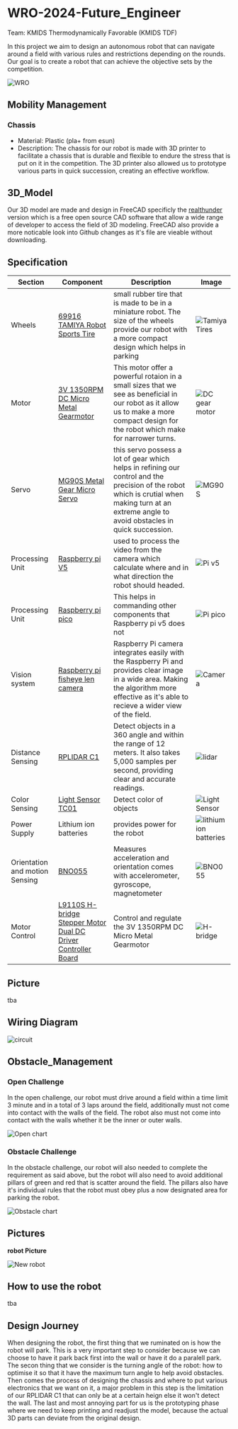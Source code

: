 # WRO-2024-Future_Engineer
Team: KMIDS Thermodynamically Favorable (KMIDS TDF)

In this project we aim to design an autonomous robot that can navigate around a field with 
various rules and restrictions depending on the rounds. Our goal is to create a robot that can
achieve the objective sets by the competition.

![WRO](https://github.com/user-attachments/assets/980f8e15-9c16-48c7-9ff0-3f231338184c)

## Mobility Management

### Chassis
  - Material: Plastic (pla+ from esun)
  - Description: The chassis for our robot is made with 3D printer to facilitate a chassis that
    is durable and flexible to endure the stress that is put on it in the competition. The 3D
    printer also allowed us to prototype various parts in quick succession, creating an effective
    workflow.
    

## 3D_Model

Our 3D model are made and design in FreeCAD specificly the [realthunder](https://github.com/realthunder/FreeCAD/releases)
version which is a free open source CAD software that allow a wide range of developer to access the field 
of 3D modeling. FreeCAD also provide a more noticable look into Github changes as it's file are vieable 
without downloading.

## Specification
  |Section|Component|Description|Image|
  |-------|---------|-----------|-----|
  |Wheels|[69916 TAMIYA Robot Sports Tire](https://shopee.co.th/69916-TAMIYA-Robot-Sports-Tire-Set-(56mm-Dia.-Clear-Wheels)-i.17469725.6833009480) |small rubber tire that is made to be in a miniature robot. The size of the wheels provide our robot with a more compact design which helps in parking|![Tamiya Tires](https://github.com/user-attachments/assets/e0556fc9-7187-458d-8897-592a2f78318d)|
  |Motor|[3V 1350RPM DC Micro Metal Gearmotor](https://th.cytron.io/p-3v-1350rpm-dc-micro-metal-gearmotor?gclid=CjwKCAjw9eO3BhBNEiwAoc0-jZ36NARTI2F-goyzNqGCDIobAW_VJRe-QqXPy0r8zaLhQzDTmzUP6hoCYvEQAvD_BwE)|This motor offer a powerful rotaion in a small sizes that we see as beneficial in our robot as it allow us to make a more compact design for the robot which make for narrower turns.|![DC gear motor](https://github.com/user-attachments/assets/3ba3144c-acc7-4967-8b88-a99e5bdde6b7)|
  |Servo|[MG90S Metal Gear Micro Servo](https://th.cytron.io/c-dc-motor/p-mg90s-metal-gear-micro-servo?gclid=Cj0KCQjwyL24BhCtARIsALo0fSAMEsRi6i9XiLhB3JzwqaTsE8m8xMBNWKnkg4yPYmgYKS4qhMOHMRgaAjZUEALw_wcB)|this servo possess a lot of gear which helps in refining our control and the precision of the robot which is crutial when making turn at an extreme angle to avoid obstacles in quick succession.|![MG90S](https://github.com/user-attachments/assets/3b76b29f-294a-4917-ac4c-38e76179eb99)|
  |Processing Unit|[Raspberry pi V5](https://th.cytron.io/c-carrier-board-for-rpi-cm/p-raspberry-pi-5?gclid=Cj0KCQjwyL24BhCtARIsALo0fSCA1cSwSxPTeWjvmnfoP2jWKKkocSS7wGCum3iJqgFwGyWFi0PRdwQaAibgEALw_wcB)|used to process the video from the camera which calculate where and in what direction the robot should headed.|![Pi v5](https://github.com/user-attachments/assets/7c810df0-46fb-49ca-8058-c27ba22f9bd0)|
  |Processing Unit|[Raspberry pi pico](https://th.cytron.io/p-raspberry-pi-pico?srsltid=AfmBOop-tQfKoMxJU1gJo2nNFrc_FSLUJof0p1Rg2VGSW7uQmTslqJTn)|This helps in commanding other components that Raspberry pi v5 does not|![Pi pico](https://github.com/user-attachments/assets/3985ca39-caf8-4d18-b7ce-838a3c9516a3)|
  |Vision system|[Raspberry pi fisheye len camera](https://th.cytron.io/p-fish-eye-lense-raspberry-pi-5mp-ir-camera?r=1&language=en-gb&gad_source=1&gclid=Cj0KCQjwyL24BhCtARIsALo0fSAs3XDrwvudJq3gCRJTOBm2JJ4lhCwdpE56E3P_x5ZEH4nZM4p4sKkaArvVEALw_wcB)|Raspberry Pi camera integrates easily with the Raspberry Pi and provides clear image in a wide area. Making the algorithm more effective as it's able to recieve a wider view of the field.|![Camera](https://github.com/user-attachments/assets/c6f92078-652c-40f3-96e4-62c2740defa6)|
  |Distance Sensing|[RPLIDAR C1](https://shopee.co.th/Kiki-RPLIDAR-C1-%E0%B9%82%E0%B8%A1%E0%B8%94%E0%B8%B9%E0%B8%A5%E0%B9%80%E0%B8%8B%E0%B8%99%E0%B9%80%E0%B8%8B%E0%B8%AD%E0%B8%A3%E0%B9%8C%E0%B8%95%E0%B8%A3%E0%B8%A7%E0%B8%88%E0%B8%88%E0%B8%B1%E0%B8%9A%E0%B8%A3%E0%B8%B1%E0%B8%87%E0%B8%AA%E0%B8%B5%E0%B8%A2%E0%B8%B9%E0%B8%A7%E0%B8%B5-2D-%E0%B8%AB%E0%B8%A1%E0%B8%B8%E0%B8%99%E0%B9%84%E0%B8%94%E0%B9%89-360-%E0%B8%AD%E0%B8%87%E0%B8%A8%E0%B8%B2-%E0%B8%AA%E0%B9%8D%E0%B8%B2%E0%B8%AB%E0%B8%A3%E0%B8%B1%E0%B8%9A%E0%B8%AB%E0%B8%B8%E0%B9%88%E0%B8%99%E0%B8%A2%E0%B8%99%E0%B8%95%E0%B9%8C-i.409507050.25664846291)|Detect objects in a 360 angle and within the range of 12 meters. It also takes 5,000 samples per second, providing clear and accurate readings.|![lidar](https://github.com/user-attachments/assets/97e8bd01-c672-4faf-983c-e6ed3697aad8)|
  |Color Sensing|[Light Sensor TC01](https://shopee.co.th/%E0%B9%80%E0%B8%8B%E0%B9%87%E0%B8%99%E0%B9%80%E0%B8%8B%E0%B8%AD%E0%B8%A3%E0%B9%8C%E0%B8%88%E0%B8%B1%E0%B8%9A%E0%B9%80%E0%B8%AA%E0%B9%89%E0%B8%99-Light-Sensor-TC01-(%E0%B8%88%E0%B8%B1%E0%B8%9A%E0%B9%80%E0%B8%AA%E0%B9%89%E0%B8%99)-JST2.0-%E0%B8%9E%E0%B8%A3%E0%B9%89%E0%B8%AD%E0%B8%A1%E0%B8%AA%E0%B8%B2%E0%B8%A2-JST-3-pin-Phototransistor-%E0%B9%80%E0%B8%8B%E0%B9%87%E0%B8%99%E0%B9%80%E0%B8%8B%E0%B8%AD%E0%B8%A3%E0%B9%8C%E0%B8%95%E0%B8%A3%E0%B8%A7%E0%B8%88%E0%B8%88%E0%B8%B1%E0%B8%9A%E0%B9%80%E0%B8%AA%E0%B9%89%E0%B8%99-i.72015392.16106103845)|Detect color of objects|![Light Sensor](https://github.com/user-attachments/assets/3f4d103f-4d66-4223-8793-1fcffac3a8db)|
  |Power Supply|Lithium ion batteries|provides power for the robot|![lithium ion batteries](https://github.com/user-attachments/assets/ee19daea-2eb3-4729-9f99-aff8291d4801)|
  |Orientation and motion Sensing|[BNO055](https://shopee.co.th/BNO055-%E0%B9%82%E0%B8%A1%E0%B8%94%E0%B8%B9%E0%B8%A5%E0%B9%80%E0%B8%8B%E0%B9%87%E0%B8%99%E0%B9%80%E0%B8%8B%E0%B8%AD%E0%B8%A3%E0%B9%8C-9-DOF-%E0%B8%A3%E0%B8%B8%E0%B9%88%E0%B8%99-Halley-V1-%E0%B8%AD%E0%B9%88%E0%B8%B2%E0%B8%99%E0%B8%84%E0%B9%88%E0%B8%B2%E0%B8%A1%E0%B8%B8%E0%B8%A1-IMU-MPU-Angle-Massmore-Product-i.5641091.24661859112)|Measures acceleration and orientation comes with accelerometer, gyroscope, magnetometer|![BNO055](https://github.com/user-attachments/assets/42a6e7ae-de5f-4537-9d87-f5e2a32081af)|
  |Motor Control|[L9110S H-bridge Stepper Motor Dual DC Driver Controller Board](https://shopee.co.th/product/5401692/1540697025?gads_t_sig=VTJGc2RHVmtYMTlxTFVSVVRrdENkVjhKejlrTjhjZ0djRXFyYU5xR2swSUVHNmtGUDVTWDdxSzRyUWVFZGYwUDdxVmIrRUxDN09xZ05ETXdTQlpXNEd1UkszZ3BHN3lEbWpsMDJmSFRyMEJ6ZkcyZldkVmY0NXR0NTloMUEvTkM&gad_source=1&gclid=Cj0KCQjw05i4BhDiARIsAB_2wfBuI_zh93yA1Pe3dZ3mnCmLtWkGAH8RJ_enMkRA6Dci5gDbjywpG8IaAu1tEALw_wcB)|Control and regulate the 3V 1350RPM DC Micro Metal Gearmotor|![H-bridge](https://github.com/user-attachments/assets/730f70fb-50dc-4761-b439-ddc92e103136)|

## Picture
tba

## Wiring Diagram

![circuit](https://github.com/user-attachments/assets/7a223edd-bf7f-4c09-91c3-a9a39c628697)


## Obstacle_Management  
### Open Challenge  
In the open challenge, our robot must drive around a field within a time limit 3 minute and
in a total of 3 laps around the field, additionally must not come into contact with the walls 
of the field. The robot also must not come into contact with the walls whether it be the 
inner or outer walls.

![Open chart](https://github.com/user-attachments/assets/ddbccffe-5dab-4fce-bd86-55afe057d02e)

### Obstacle Challenge  
In the obstacle challenge, our robot will also needed to complete the requirement as said above,
but the robot will also need to avoid additional pillars of green and red that is scatter around
the field. The pillars also have it's individual rules that the robot must obey plus a now designated
area for parking the robot.

![Obstacle chart](https://github.com/user-attachments/assets/fd552782-8ea8-4165-8fa0-5567a0384821)

## Pictures
**robot Picture**  

![New robot](https://github.com/user-attachments/assets/a415d5c4-0dc0-44ec-8452-be225b8329a5)

## How to use the robot

tba

## Design Journey
When designing the robot, the first thing that we ruminated on is how the robot will park. This is a very
important step to consider because we can choose to have it park back first into the wall or have it do a
paralell park. The secon thing that we consider is the turning angle of the robot: how to optimise it so 
that it have the maximum turn angle to help avoid obstacles. Then comes the process of designing the chassis
and where to put various electronics that we want on it, a major problem in this step is the limitation of
our RPLIDAR C1 that can only be at a certain heign else it won't detect the wall. The last and most annoying
part for us is the prototyping phase where we need to keep printing and readjust the model, because the actual
3D parts can deviate from the original design.
